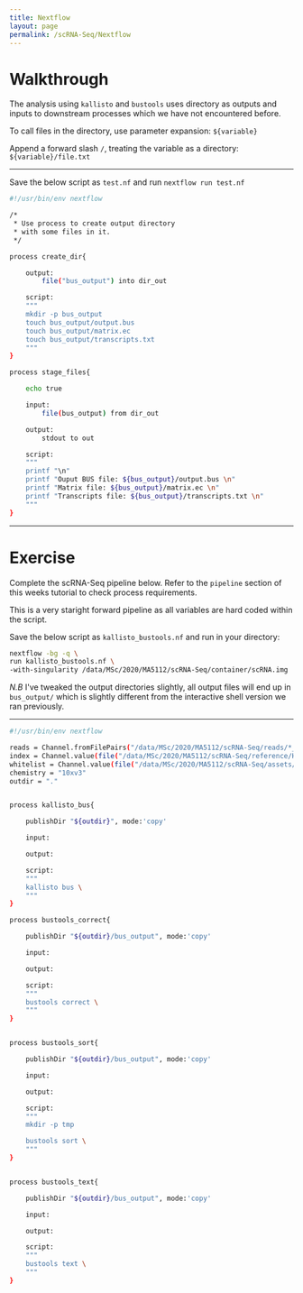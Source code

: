 ```yaml
---
title: Nextflow
layout: page
permalink: /scRNA-Seq/Nextflow
---
```


# Walkthrough
The analysis using `kallisto` and `bustools` uses directory as outputs and inputs to downstream processes which we have not encountered before.

To call files in the directory, use parameter expansion: `${variable}`

Append a forward slash `/`, treating the variable as a directory: `${variable}/file.txt`

***

Save the below script as `test.nf` and run `nextflow run test.nf`

```bash
#!/usr/bin/env nextflow

/*
 * Use process to create output directory
 * with some files in it.
 */

process create_dir{

    output:
        file("bus_output") into dir_out

    script:
    """
    mkdir -p bus_output
    touch bus_output/output.bus
    touch bus_output/matrix.ec
    touch bus_output/transcripts.txt
    """
}

process stage_files{

    echo true

    input:
        file(bus_output) from dir_out

    output:
        stdout to out

    script:
    """
    printf "\n" 
    printf "Ouput BUS file: ${bus_output}/output.bus \n"
    printf "Matrix file: ${bus_output}/matrix.ec \n"
    printf "Transcripts file: ${bus_output}/transcripts.txt \n"
    """
}
```
***

# Exercise
Complete the scRNA-Seq pipeline below. Refer to the `pipeline` section of this weeks tutorial to check process requirements.

This is a very staright forward pipeline as all variables are hard coded within the script.

Save the below script as `kallisto_bustools.nf` and run in your directory:

```bash
nextflow -bg -q \
run kallisto_bustools.nf \
-with-singularity /data/MSc/2020/MA5112/scRNA-Seq/container/scRNA.img
```

*N.B* I've tweaked the output directories slightly, all output files will end up in `bus_output/` which is slightly different from the interactive shell version we ran previously.

***

```bash
#!/usr/bin/env nextflow

reads = Channel.fromFilePairs("/data/MSc/2020/MA5112/scRNA-Seq/reads/*_R{1,2}_*")
index = Channel.value(file("/data/MSc/2020/MA5112/scRNA-Seq/reference/Homo_sapiens.cDNA.idx"))
whitelist = Channel.value(file("/data/MSc/2020/MA5112/scRNA-Seq/assets/10xv3_whitelist.txt"))
chemistry = "10xv3"
outdir = "."


process kallisto_bus{

    publishDir "${outdir}", mode:'copy'

    input:

    output:

    script:
    """
    kallisto bus \
    """
}

process bustools_correct{

    publishDir "${outdir}/bus_output", mode:'copy'

    input:

    output:

    script:
    """
    bustools correct \
    """
}


process bustools_sort{

    publishDir "${outdir}/bus_output", mode:'copy'

    input:

    output:

    script:
    """
    mkdir -p tmp

    bustools sort \
    """
}


process bustools_text{

    publishDir "${outdir}/bus_output", mode:'copy'

    input:

    output:

    script:
    """
    bustools text \
    """
}

```
